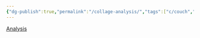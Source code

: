 ```yaml
---
{"dg-publish":true,"permalink":"/collage-analysis/","tags":["c/couch","c/red","c/smoke","c/water","c/drop","c/blue","c/wall"],"created":"2024-01-01T16:23:51.625-05:00","updated":"2024-01-01T17:19:09.403-05:00"}
---
```



[Analysis](https://www.instagram.com/p/BzD_JrRhrB4/)